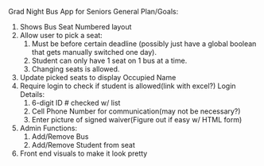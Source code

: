 Grad Night Bus App for Seniors
General Plan/Goals:
1. Shows Bus Seat Numbered layout
2. Allow user to pick a seat:
      1. Must be before certain deadline (possibly just have a global boolean that gets manually switched one day).
      2. Student can only have 1 seat on 1 bus at a time.
      3. Changing seats is allowed.
3. Update picked seats to display Occupied Name
4. Require login to check if student is allowed(link with excel?)
      Login Details:
      1. 6-digit ID # checked w/ list
      2. Cell Phone Number for communication(may not be necessary?)
      3. Enter picture of signed waiver(Figure out if easy w/ HTML form)
5. Admin Functions:
      1. Add/Remove Bus
      2. Add/Remove Student from seat
6. Front end visuals to make it look pretty
